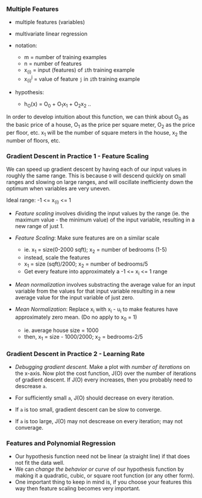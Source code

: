 ### Multiple Features

- multiple features (variables)
- multivariate linear regression

- notation:
    - m = number of training examples
    - n = number of features
    - x<sub>(i)</sub> = input (features) of `i`th training example
    - x<sub>(i)</sub><sup>j</sup> = value of feature `j` in `i`th training example

- hypothesis:
    - h<sub>O</sub>(x) = O<sub>0</sub> + O<sub>1</sub>x<sub>1</sub> + O<sub>2</sub>x<sub>2</sub> ..

In order to develop intuition about this function, we can think about O<sub>0</sub> as the basic
price of a house, O<sub>1</sub> as the price per square meter, O<sub>2</sub> as the price per
floor, etc. x<sub>1</sub> will be the number of square meters in the house, x<sub>2</sub> the
number of floors, etc.

### Gradient Descent in Practice 1 - Feature Scaling

We can speed up gradient descent by having each of our input values in roughly the same range.
This is because `O` will descend quickly on small ranges and slowing on large ranges, and will
oscillate inefficienty down the optimum when variables are very uneven.

Ideal range: -1 <= x<sub>(i)</sub> <= 1

- _Feature scaling_ involves dividing the input values by the range (ie. the maximum value - the
minimum value) of the input variable, resulting in a new range of just 1.

- _Feature Scaling_: Make sure features are on a similar scale
    - ie. x<sub>1</sub> = size(0-2000 sqft); x<sub>2</sub> = number of bedrooms (1-5)
    - instead, scale the features
    - x<sub>1</sub> = size (sqft)/2000; x<sub>2</sub> = number of bedrooms/5
    - Get every feature into approximately a -1 <= x<sub>i</sub> <= 1 range

- _Mean normalization_ involves substracting the average value for an input variable from the values
for that input variable resulting in a new average value for the input variable of just zero.

- _Mean Normalization_: Replace x<sub>i</sub> with x<sub>i</sub> - u<sub>i</sub> to make features
have approximately zero mean. (Do no apply to x<sub>0</sub> = 1)
    - ie. average house size = 1000
    - then, x<sub>1</sub> = size - 1000/2000; x<sub>2</sub> = bedrooms-2/5

### Gradient Descent in Practice 2 - Learning Rate

- _Debugging gradient descent._ Make a plot with _number of iterations_ on the x-axis. Now plot the
cost function, J(O) over the number of iterations of gradient descent. If J(O) every increases,
then you probably need to descrease `a`.

- For sufficiently small `a`, J(O) should decrease on every iteration.
- If `a` is too small, gradient descent can be slow to converge.
- If `a` is too large, J(O) may not descrease on every iteration; may not converage.

### Features and Polynomial Regression

- Our hypothesis function need not be linear (a straight line) if that does not fit the data well.
- We can *change the behavior or curve* of our hypothesis function by making it a quadratic, cubic,
or square root function (or any other form).
- One important thing to keep in mind is, if you choose your features this way then feature scaling
becomes very important.
